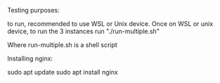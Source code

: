 Testing purposes:

to run, recommended to use WSL or Unix device. Once on WSL or unix device, to run the 3 instances run "./run-multiple.sh"

Where run-multiple.sh is a shell script

Installing nginx:

sudo apt update
sudo apt install nginx